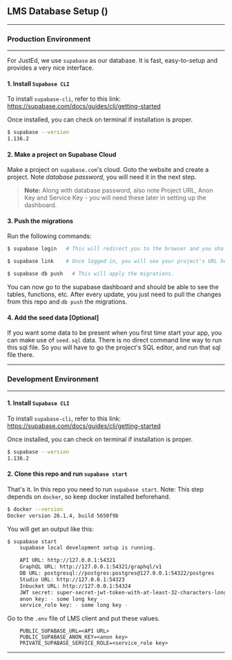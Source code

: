 ## LMS Database Setup ()

<hr>

### Production Environment

<hr>

For JustEd, we use `supabase` as our database. It is fast, easy-to-setup and provides a very nice interface.

#### 1. Install `Supabase CLI`

To install `supabase-cli`, refer to this link: https://supabase.com/docs/guides/cli/getting-started

Once installed, you can check on terminal if installation is proper.

```sh
$ supabase --version
1.136.2
```

#### 2. Make a project on Supabase Cloud

Make a project on `supabase.com`'s cloud. Goto the website and create a project. Note _database password_, you will need it in the next step.

> **Note:** Along with database password, also note Project URL, Anon Key and Service Key - you will need these later in setting up the dashboard.

#### 3. Push the migrations

Run the following commands:

```sh
$ supabase login   # This will redirect you to the browser and you shall login.

$ supabase link    # Once logged in, you will see your project's URL here. Select your project here.

$ supabase db push   # This will apply the migrations.
```

You can now go to the supabase dashboard and should be able to see the tables, functions, etc. After every update, you just need to pull the changes from this repo and `db push` the migrations.

#### 4. Add the seed data [Optional]

If you want some data to be present when you first time start your app, you can make use of `seed.sql` data. There is no direct command line way to run this sql file. So you will have to go the project's SQL editor, and run that sql file there.

<hr>

### Development Environment

<hr>

#### 1. Install `Supabase CLI`

To install `supabase-cli`, refer to this link: https://supabase.com/docs/guides/cli/getting-started

Once installed, you can check on terminal if installation is proper.

```sh
$ supabase --version
1.136.2
```

#### 2. Clone this repo and run `supabase start`

That's it. In this repo you need to run `supabase start`. Note: This step depends on `docker`, so keep docker installed beforehand.

```sh
$ docker --version
Docker version 26.1.4, build 5650f9b
```

You will get an output like this:

```sh
$ supabase start
    supabase local development setup is running.

    API URL: http://127.0.0.1:54321
    GraphQL URL: http://127.0.0.1:54321/graphql/v1
    DB URL: postgresql://postgres:postgres@127.0.0.1:54322/postgres
    Studio URL: http://127.0.0.1:54323
    Inbucket URL: http://127.0.0.1:54324
    JWT secret: super-secret-jwt-token-with-at-least-32-characters-long
    anon key: - some long key -
    service_role key: - some long key -
```

Go to the `.env` file of LMS client and put these values.

```env
    PUBLIC_SUPABASE_URL=<API URL>
    PUBLIC_SUPABASE_ANON_KEY=<anon key>
    PRIVATE_SUPABASE_SERVICE_ROLE=<service_role key>
```
<hr>